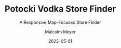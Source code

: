 ---
layout: project
title: Potocki Vodka Store Finder
subtitle: A Responsive Map-Focused Store Finder
author: Malcolm Meyer
img: potockivodka.png
tags:
  - mapbox
categories: 
 - projects
 - featured
date: 2023-05-01
featured: true
published: true
# Project Settings for new Projects Layout
project:
  - 
    url: https://potockivodka.com/store-finder/
    tech:
      - Mapbox GL JS
      - Turf JS
    images: ["potockivodka"]
    description: "Written in Vanilla JavaScript, this project uses Mapbox GL JS to showcase stores and online purchasing options for Potocki Vodka out of Poland. Certain elements of the application were assisted by various AI tools, such as generating centroids and bounding boxes for countries."
    client: "Potocki Vodka/Sub-contract"
---